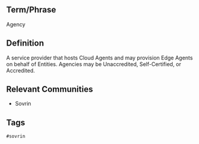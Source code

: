 ## Term/Phrase
Agency

## Definition
A service provider that hosts Cloud Agents and may provision Edge Agents on behalf of Entities. Agencies may be Unaccredited, Self-Certified, or Accredited.

## Relevant Communities
* Sovrin

## Tags
```
#sovrin
```
